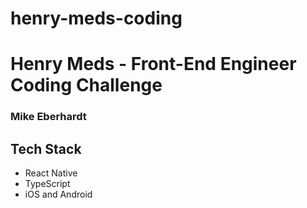 # henry-meds-coding
# Henry Meds - Front-End Engineer Coding Challenge
### Mike Eberhardt

## Tech Stack 
- React Native
- TypeScript
- iOS and Android



## 

